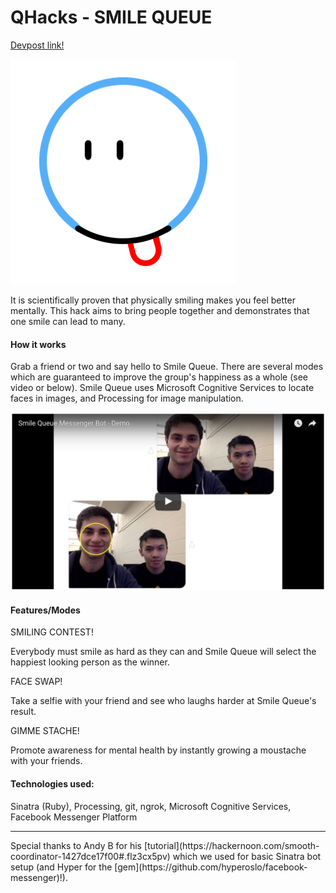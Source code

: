 # QHacks - SMILE QUEUE

[Devpost link!](https://devpost.com/software/smile-queue)

![logo](https://github.com/kevinah/QHacks/blob/master/smile%20queue.png)

It is scientifically proven that physically smiling makes you feel better mentally. This hack aims to bring people together and demonstrates that one smile can lead to many.

#### How it works
Grab a friend or two and say hello to Smile Queue. There are several modes which are guaranteed to improve the group's happiness as a whole (see video or below). Smile Queue uses Microsoft Cognitive Services to locate faces in images, and Processing for image manipulation.

[![video](https://github.com/kevinah/QHacks/blob/master/video-preview.png)](https://www.youtube.com/watch?v=xqw43WMkWvU)

#### Features/Modes

SMILING CONTEST!

Everybody must smile as hard as they can and Smile Queue will select the happiest looking person as the winner.

FACE SWAP!

Take a selfie with your friend and see who laughs harder at Smile Queue's result.

GIMME STACHE!

Promote awareness for mental health by instantly growing a moustache with your friends.

#### Technologies used:
Sinatra (Ruby), Processing, git, ngrok, Microsoft Cognitive Services, Facebook Messenger Platform

<hr>
Special thanks to Andy B for his [tutorial](https://hackernoon.com/smooth-coordinator-1427dce17f00#.flz3cx5pv) which we used for basic Sinatra bot setup (and Hyper for the [gem](https://github.com/hyperoslo/facebook-messenger)!).
